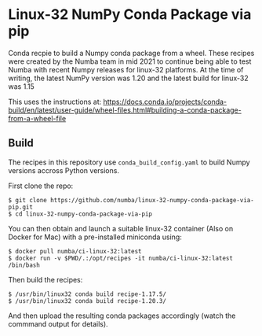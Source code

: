Linux-32 NumPy Conda Package via pip
====================================

Conda recpie to build a Numpy conda package from a wheel. These recipes were
created by the Numba team in mid 2021 to continue being able to test Numba with
recent Numpy releases for linux-32 platforms. At the time of writing, the
latest NumPy version was 1.20 and the latest build for linux-32 was 1.15

This uses the instructions at: https://docs.conda.io/projects/conda-build/en/latest/user-guide/wheel-files.html#building-a-conda-package-from-a-wheel-file

Build
-----

The recipes in this repository use `conda_build_config.yaml` to build Numpy
versions accross Python versions.

First clone the repo:

```
$ git clone https://github.com/numba/linux-32-numpy-conda-package-via-pip.git
$ cd linux-32-numpy-conda-package-via-pip
```

You can then obtain and launch a suitable linux-32 container (Also on Docker
for Mac) with a pre-installed miniconda using:

```
$ docker pull numba/ci-linux-32:latest
$ docker run -v $PWD/.:/opt/recipes -it numba/ci-linux-32:latest  /bin/bash
```

Then build the recipes:

```
$ /usr/bin/linux32 conda build recipe-1.17.5/
$ /usr/bin/linux32 conda build recipe-1.20.3/
```

And then upload the resulting conda packages accordingly (watch the commmand
output for details).
